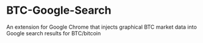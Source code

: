 BTC-Google-Search
=================

An extension for Google Chrome that injects graphical BTC market data into Google search results for BTC/bitcoin
